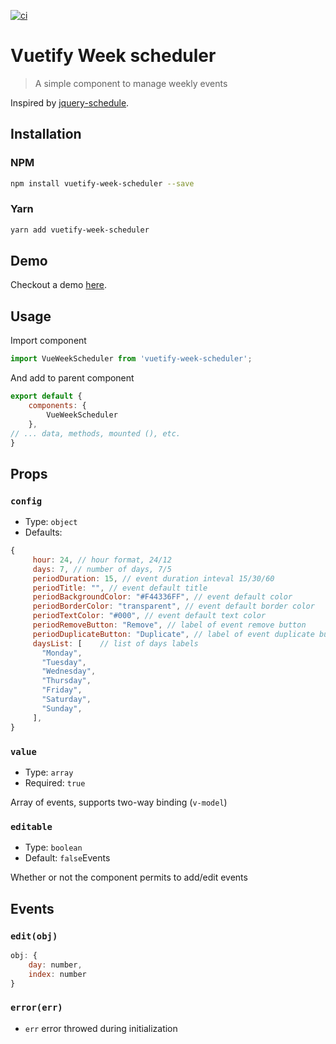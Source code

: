 [![ci](https://github.com/innovation-system/vuetify-week-scheduler/actions/workflows/ci.yml/badge.svg)](https://github.com/innovation-system/vuetify-week-scheduler/actions/workflows/ci.yml)

# Vuetify Week scheduler

> A simple component to manage weekly events

Inspired by [jquery-schedule](https://github.com/Yehzuna/jquery-schedule).

## Installation

### NPM

``` bash
npm install vuetify-week-scheduler --save
```

### Yarn

``` bash
yarn add vuetify-week-scheduler
```

## Demo

Checkout a demo [here](https://innovation-system.github.io/vuetify-week-scheduler/).

## Usage

Import component

``` javascript
import VueWeekScheduler from 'vuetify-week-scheduler';
```

And add to parent component

``` javascript
export default {
    components: {
        VueWeekScheduler
    },
// ... data, methods, mounted (), etc.
}
```

## Props

### `config`

- Type: `object`
- Defaults:

``` javascript
{
     hour: 24, // hour format, 24/12
     days: 7, // number of days, 7/5
     periodDuration: 15, // event duration inteval 15/30/60
     periodTitle: "", // event default title
     periodBackgroundColor: "#F44336FF", // event default color
     periodBorderColor: "transparent", // event default border color
     periodTextColor: "#000", // event default text color
     periodRemoveButton: "Remove", // label of event remove button
     periodDuplicateButton: "Duplicate", // label of event duplicate button
     daysList: [    // list of days labels
       "Monday",
       "Tuesday",
       "Wednesday",
       "Thursday",
       "Friday",
       "Saturday",
       "Sunday",
     ],
}
```

### `value`

- Type: `array`
- Required: `true`
  
Array of events, supports two-way binding (`v-model`)

### `editable`

- Type: `boolean`
- Default: `false`Events

Whether or not the component permits to add/edit events

## Events

### `edit(obj)`

``` javascript
obj: {
    day: number,
    index: number
}
```

### `error(err)`

- `err` error throwed during initialization
